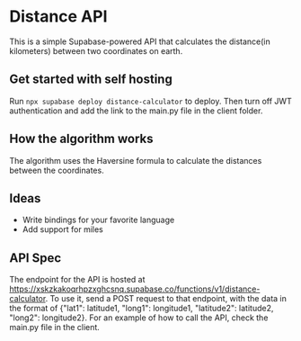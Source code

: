 # Distance API
This is a simple Supabase-powered API that calculates the distance(in kilometers) between two coordinates on earth.
## Get started with self hosting
Run `npx supabase deploy distance-calculator` to deploy. Then turn off JWT authentication and add the link to the main.py file in the client folder.
## How the algorithm works
The algorithm uses the Haversine formula to calculate the distances between the coordinates.
## Ideas
 - Write bindings for your favorite language
 - Add support for miles
## API Spec
The endpoint for the API is hosted at https://xskzkakoqrhpzxghcsnq.supabase.co/functions/v1/distance-calculator. To use it, send a POST request to that endpoint, with the data in the format of {"lat1": latitude1, "long1": longitude1, "latitude2": latitude2, "long2": longitude2}. For an example of how to call the API, check the main.py file in the client.